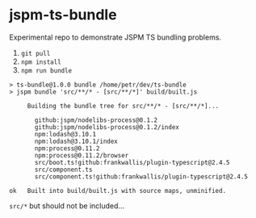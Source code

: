 # jspm-ts-bundle
Experimental repo to demonstrate JSPM TS bundling problems. 

1. `git pull`
1. `npm install`
1. `npm run bundle`

```
> ts-bundle@1.0.0 bundle /home/petr/dev/ts-bundle
> jspm bundle 'src/**/* - [src/**/*]' build/built.js

     Building the bundle tree for src/**/* - [src/**/*]...
     
       github:jspm/nodelibs-process@0.1.2
       github:jspm/nodelibs-process@0.1.2/index
       npm:lodash@3.10.1
       npm:lodash@3.10.1/index
       npm:process@0.11.2
       npm:process@0.11.2/browser
       src/boot.ts!github:frankwallis/plugin-typescript@2.4.5
       src/component.ts
       src/component.ts!github:frankwallis/plugin-typescript@2.4.5
     
ok   Built into build/built.js with source maps, unminified.
```

`src/*` but should not be included...
